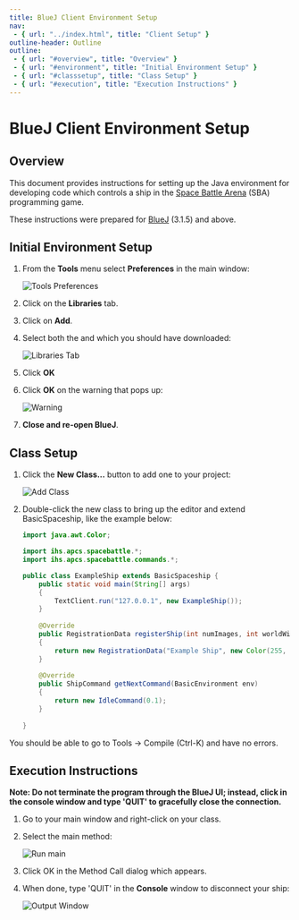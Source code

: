 ```yaml
---
title: BlueJ Client Environment Setup
nav:
 - { url: "../index.html", title: "Client Setup" }
outline-header: Outline
outline:
 - { url: "#overview", title: "Overview" }
 - { url: "#environment", title: "Initial Environment Setup" }
 - { url: "#classsetup", title: "Class Setup" }
 - { url: "#execution", title: "Execution Instructions" }
---
```


BlueJ Client Environment Setup
=====================

<a name="overview"></a>Overview
-----------

This document provides instructions for setting up the Java environment for developing code which controls a ship in the [Space Battle Arena](http://battlearena.mikeware.com/) (SBA) programming game.

These instructions were prepared for [BlueJ](http://www.bluej.org/) (3.1.5) and above.

<a name="environment"></a>Initial Environment Setup
-----------------------------

1. From the **Tools** menu select **Preferences** in the main window:

	![Tools Preferences](PreferencesMenu.png)

2. Click on the **Libraries** tab.	

3. Click on **Add**.

4. Select both the <?# ReleasePathLink "gson-2.2.jar" /?> and <?# ReleasePathLink "SpaceBattle.jar" /?> which you should have downloaded:

	![Libraries Tab](LibrariesTab.png)
	
5. Click **OK**

6. Click **OK** on the warning that pops up:

	![Warning](Warning.png)
	
7. **Close and re-open BlueJ**.

<a name="classsetup"></a>Class Setup
----------------------

1. Click the **New Class...** button to add one to your project:

	![Add Class](AddClass.png)
	
2. Double-click the new class to bring up the editor and extend BasicSpaceship, like the example below:

    ```java
    import java.awt.Color;

    import ihs.apcs.spacebattle.*;
    import ihs.apcs.spacebattle.commands.*;

    public class ExampleShip extends BasicSpaceship {
        public static void main(String[] args)
        {
            TextClient.run("127.0.0.1", new ExampleShip());
        }
        
        @Override
        public RegistrationData registerShip(int numImages, int worldWidth, int worldHeight)
        {
            return new RegistrationData("Example Ship", new Color(255, 255, 255), 0);
        }
        
        @Override
        public ShipCommand getNextCommand(BasicEnvironment env)
        {
            return new IdleCommand(0.1);
        }
        
    }
    ```

You should be able to go to Tools -> Compile (Ctrl-K) and have no errors.
	
<a name="execution"></a>Execution Instructions
-------------------------

**Note: Do not terminate the program through the BlueJ UI; instead, click in the console window and type 'QUIT' to gracefully close the connection.**

1. Go to your main window and right-click on your class.
	
2. Select the main method:

	![Run main](RunMain.png)
	
3. Click OK in the Method Call dialog which appears.

4. When done, type 'QUIT' in the **Console** window to disconnect your ship:

	![Output Window](Disconnect.png)
